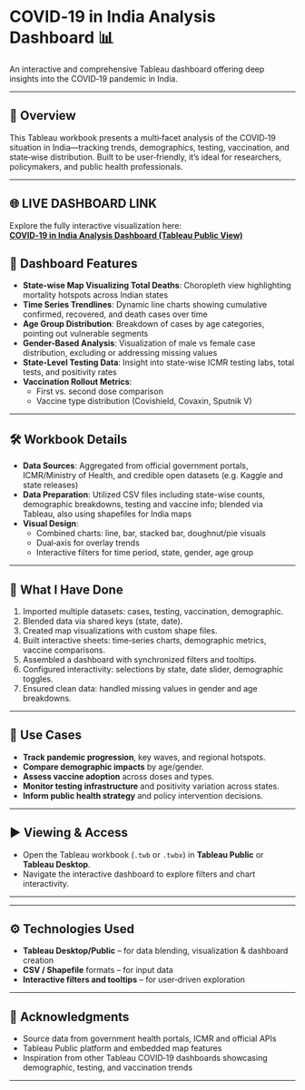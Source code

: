 # COVID‑19 in India Analysis Dashboard 📊

An interactive and comprehensive Tableau dashboard offering deep insights into the COVID‑19 pandemic in India.

---

## 🚀 Overview

This Tableau workbook presents a multi‑facet analysis of the COVID‑19 situation in India—tracking trends, demographics, testing, vaccination, and state‑wise distribution. Built to be user‑friendly, it’s ideal for researchers, policymakers, and public health professionals.

---
## 🌐 LIVE DASHBOARD LINK

Explore the fully interactive visualization here:  
**[COVID‑19 in India Analysis Dashboard (Tableau Public View)](https://public.tableau.com/views/Covid19inIndiaAnalysisDashboard_17519544384880/Dashboard1?language=en-GB)**

## 📂 Dashboard Features

- **State‑wise Map Visualizing Total Deaths**: Choropleth view highlighting mortality hotspots across Indian states  
- **Time Series Trendlines**: Dynamic line charts showing cumulative confirmed, recovered, and death cases over time
- **Age Group Distribution**: Breakdown of cases by age categories, pointing out vulnerable segments
- **Gender-Based Analysis**: Visualization of male vs female case distribution, excluding or addressing missing values 
- **State-Level Testing Data**: Insight into state-wise ICMR testing labs, total tests, and positivity rates  
- **Vaccination Rollout Metrics**:
  - First vs. second dose comparison
  - Vaccine type distribution (Covishield, Covaxin, Sputnik V) 

---

## 🛠 Workbook Details

- **Data Sources**: Aggregated from official government portals, ICMR/Ministry of Health, and credible open datasets (e.g. Kaggle and state releases)  
- **Data Preparation**: Utilized CSV files including state-wise counts, demographic breakdowns, testing and vaccine info; blended via Tableau, also using shapefiles for India maps 
- **Visual Design**:
  - Combined charts: line, bar, stacked bar, doughnut/pie visuals
  - Dual‑axis for overlay trends
  - Interactive filters for time period, state, gender, age group

---

## 🔧 What I Have Done

1. Imported multiple datasets: cases, testing, vaccination, demographic.
2. Blended data via shared keys (state, date).
3. Created map visualizations with custom shape files.
4. Built interactive sheets: time‑series charts, demographic metrics, vaccine comparisons.
5. Assembled a dashboard with synchronized filters and tooltips.
6. Configured interactivity: selections by state, date slider, demographic toggles.
7. Ensured clean data: handled missing values in gender and age breakdowns.

---

## 📝 Use Cases

- **Track pandemic progression**, key waves, and regional hotspots.  
- **Compare demographic impacts** by age/gender.  
- **Assess vaccine adoption** across doses and types.  
- **Monitor testing infrastructure** and positivity variation across states.  
- **Inform public health strategy** and policy intervention decisions.

---

## ▶️ Viewing & Access

- Open the Tableau workbook (`.twb` or `.twbx`) in **Tableau Public** or **Tableau Desktop**.  
- Navigate the interactive dashboard to explore filters and chart interactivity.

---

---

## ⚙️ Technologies Used

- **Tableau Desktop/Public** – for data blending, visualization & dashboard creation  
- **CSV / Shapefile** formats – for input data  
- **Interactive filters and tooltips** – for user‑driven exploration  

---

## 🙏 Acknowledgments

- Source data from government health portals, ICMR and official APIs  
- Tableau Public platform and embedded map features  
- Inspiration from other Tableau COVID‑19 dashboards showcasing demographic, testing, and vaccination trends 

---




